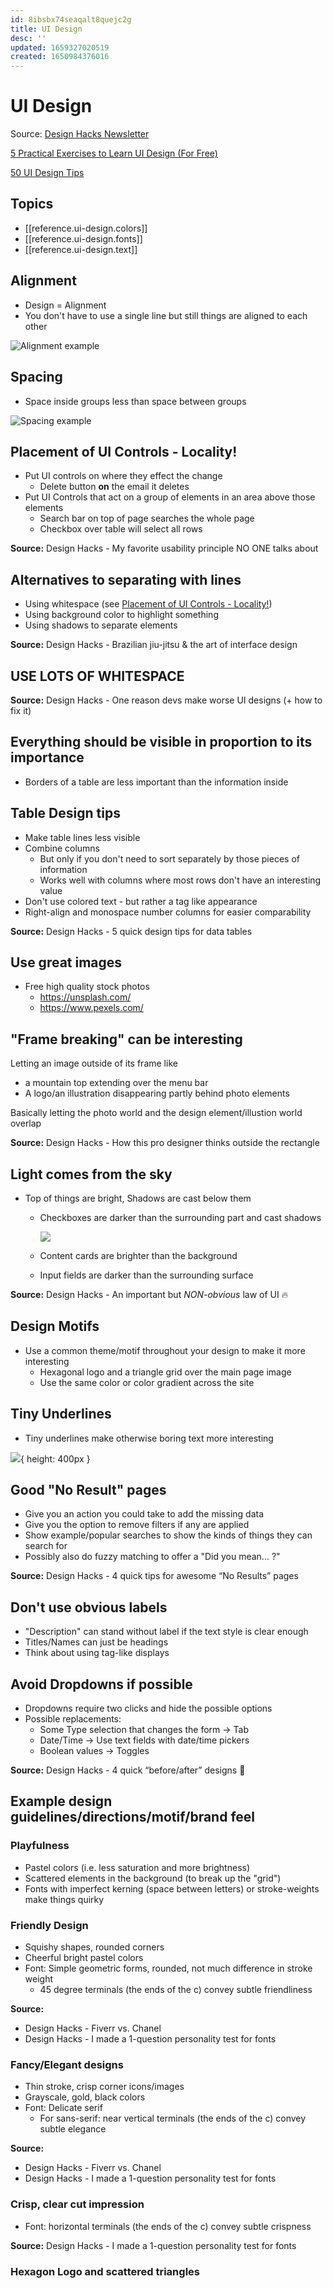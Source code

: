 ```yaml
---
id: 8ibsbx74seaqalt8quejc2g
title: UI Design
desc: ''
updated: 1659327020519
created: 1650984376016
---
```


# UI Design

Source: [Design Hacks Newsletter](https://learnui.design/newsletter.html)

[5 Practical Exercises to Learn UI Design (For Free)](https://learnui.design/blog/5-practical-exercises-learn-ui-design-free.html)

[50 UI Design Tips](https://twitter.com/erikdkennedy/status/1328771593934290944)


## Topics
- [[reference.ui-design.colors]]
- [[reference.ui-design.fonts]]
- [[reference.ui-design.text]]

## Alignment

- Design = Alignment
- You don't have to use a single line but still things are aligned to each other

![Alignment example](assets/images/alignment-example.png)

## Spacing

- Space inside groups less than space between groups

![Spacing example](assets/images/spacing.png)

## Placement of UI Controls - Locality!
- Put UI controls on where they effect the change
  - Delete button **on** the email it deletes
- Put UI Controls that act on a group of elements in an area above those elements
  - Search bar on top of page searches the whole page
  - Checkbox over table will select all rows

**Source:** Design Hacks - My favorite usability principle NO ONE talks about

## Alternatives to separating with lines
- Using whitespace (see [Placement of UI Controls - Locality!](#placement-of-ui-controls---locality))
- Using background color to highlight something
- Using shadows to separate elements

**Source:** Design Hacks - Brazilian jiu-jitsu & the art of interface design

## USE LOTS OF WHITESPACE
**Source:** Design Hacks - One reason devs make worse UI designs (+ how to fix it)

## Everything should be visible in proportion to its importance
- Borders of a table are less important than the information inside

## Table Design tips
- Make table lines less visible
- Combine columns
  - But only if you don't need to sort separately by those pieces of information
  - Works well with columns where most rows don't have an interesting value
- Don't use colored text - but rather a tag like appearance
- Right-align and monospace number columns for easier comparability

**Source:** Design Hacks - 5 quick design tips for data tables

## Use great images

- Free high quality stock photos
  - https://unsplash.com/
  - https://www.pexels.com/

## "Frame breaking" can be interesting
Letting an image outside of its frame like
- a mountain top extending over the menu bar
- A logo/an illustration disappearing partly behind photo elements

Basically letting the photo world and the design element/illustion world overlap

**Source:** Design Hacks - How this pro designer thinks outside the rectangle

## Light comes from the sky
- Top of things are bright, Shadows are cast below them
  - Checkboxes are darker than the surrounding part and cast shadows

    ![](assets/images/checkbox-shadow-example.png)
  - Content cards are brighter than the background
  - Input fields are darker than the surrounding surface

**Source:** Design Hacks - An important but *NON-obvious* law of UI 🔥

## Design Motifs
- Use a common theme/motif throughout your design to make it more interesting
  - Hexagonal logo and a triangle grid over the main page image
  - Use the same color or color gradient across the site

## Tiny Underlines
- Tiny underlines make otherwise boring text more interesting

![](assets/images/tiny-underlines-example.jpeg){ height: 400px }

## Good "No Result" pages
- Give you an action you could take to add the missing data
- Give you the option to remove filters if any are applied
- Show example/popular searches to show the kinds of things they can search for
- Possibly also do fuzzy matching to offer a "Did you mean... ?"

**Source:** Design Hacks - 4 quick tips for awesome “No Results” pages

## Don't use obvious labels
- "Description" can stand without label if the text style is clear enough
- Titles/Names can just be headings
- Think about using tag-like displays

## Avoid Dropdowns if possible
- Dropdowns require two clicks and hide the possible options
- Possible replacements:
  - Some Type selection that changes the form -> Tab
  - Date/Time -> Use text fields with date/time pickers
  - Boolean values -> Toggles

**Source:** Design Hacks - 4 quick “before/after” designs 💅

## Example design guidelines/directions/motif/brand feel

### Playfulness
- Pastel colors (i.e. less saturation and more brightness)
- Scattered elements in the background (to break up the "grid")
- Fonts with imperfect kerning (space between letters) or stroke-weights make things quirky

### Friendly Design
- Squishy shapes, rounded corners
- Cheerful bright pastel colors
- Font: Simple geometric forms, rounded, not much difference in stroke weight
  - 45 degree terminals (the ends of the c) convey subtle friendliness

**Source:**
  - Design Hacks - Fiverr vs. Chanel
  - Design Hacks - I made a 1-question personality test for fonts

### Fancy/Elegant designs
- Thin stroke, crisp corner icons/images
- Grayscale, gold, black colors
- Font: Delicate serif
  - For sans-serif: near vertical terminals (the ends of the c) convey subtle elegance

**Source:**
  - Design Hacks - Fiverr vs. Chanel
  - Design Hacks - I made a 1-question personality test for fonts

### Crisp, clear cut impression
- Font: horizontal terminals (the ends of the c) convey subtle crispness

**Source:** Design Hacks - I made a 1-question personality test for fonts

### Hexagon Logo and scattered triangles


